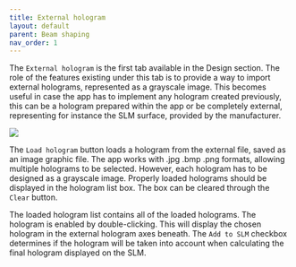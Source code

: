 ```yaml
---
title: External hologram
layout: default
parent: Beam shaping
nav_order: 1
---
```


The `External hologram` is the first tab available in the Design section. 
The role of the features existing under this tab is to provide a way to import external holograms, 
represented as a grayscale image. This becomes useful in case the app has to implement any hologram created previously, 
this can be a hologram prepared within the app or be completely external, representing for instance the SLM surface, 
provided by the manufacturer.

![](/lbsa/assets/images/External.png)
 

The `Load hologram` button loads a hologram from the external file, saved as an image graphic file. 
The app works with .jpg .bmp .png formats, allowing multiple holograms to be selected. 
However, each hologram has to be designed as a grayscale image. 
Properly loaded holograms should be displayed in the hologram list box. The box can be cleared through the `Clear` button. 


The loaded hologram list contains all of the loaded holograms. 
The hologram is enabled by double-clicking. This will display the chosen hologram in the external hologram axes beneath. 
The `Add to SLM` checkbox determines if the hologram will be taken into account when calculating the final hologram displayed on the SLM.
